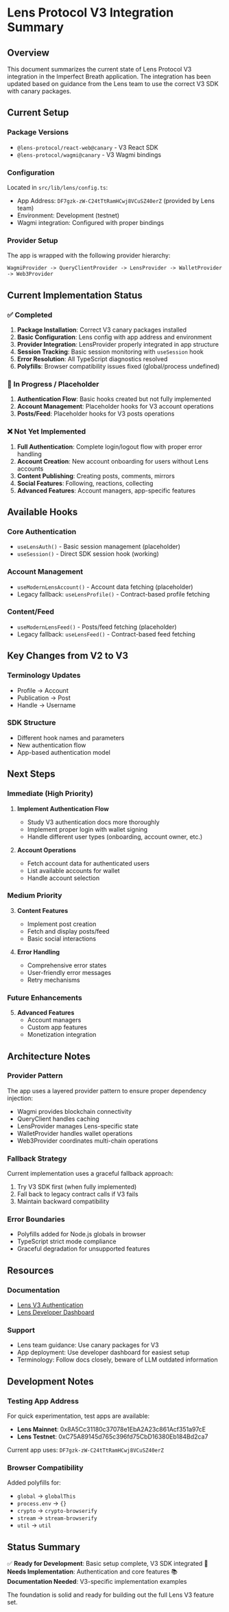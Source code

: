 # Lens Protocol V3 Integration Summary

## Overview
This document summarizes the current state of Lens Protocol V3 integration in the Imperfect Breath application. The integration has been updated based on guidance from the Lens team to use the correct V3 SDK with canary packages.

## Current Setup

### Package Versions
- `@lens-protocol/react-web@canary` - V3 React SDK
- `@lens-protocol/wagmi@canary` - V3 Wagmi bindings

### Configuration
Located in `src/lib/lens/config.ts`:
- App Address: `DF7gzk-zW-C24tTtRamHCwj8VCuSZ40erZ` (provided by Lens team)
- Environment: Development (testnet)
- Wagmi integration: Configured with proper bindings

### Provider Setup
The app is wrapped with the following provider hierarchy:
```
WagmiProvider -> QueryClientProvider -> LensProvider -> WalletProvider -> Web3Provider
```

## Current Implementation Status

### ✅ Completed
1. **Package Installation**: Correct V3 canary packages installed
2. **Basic Configuration**: Lens config with app address and environment
3. **Provider Integration**: LensProvider properly integrated in app structure
4. **Session Tracking**: Basic session monitoring with `useSession` hook
5. **Error Resolution**: All TypeScript diagnostics resolved
6. **Polyfills**: Browser compatibility issues fixed (global/process undefined)

### 🚧 In Progress / Placeholder
1. **Authentication Flow**: Basic hooks created but not fully implemented
2. **Account Management**: Placeholder hooks for V3 account operations
3. **Posts/Feed**: Placeholder hooks for V3 posts operations

### ❌ Not Yet Implemented
1. **Full Authentication**: Complete login/logout flow with proper error handling
2. **Account Creation**: New account onboarding for users without Lens accounts
3. **Content Publishing**: Creating posts, comments, mirrors
4. **Social Features**: Following, reactions, collecting
5. **Advanced Features**: Account managers, app-specific features

## Available Hooks

### Core Authentication
- `useLensAuth()` - Basic session management (placeholder)
- `useSession()` - Direct SDK session hook (working)

### Account Management
- `useModernLensAccount()` - Account data fetching (placeholder)
- Legacy fallback: `useLensProfile()` - Contract-based profile fetching

### Content/Feed
- `useModernLensFeed()` - Posts/feed fetching (placeholder)
- Legacy fallback: `useLensFeed()` - Contract-based feed fetching

## Key Changes from V2 to V3

### Terminology Updates
- Profile → Account
- Publication → Post
- Handle → Username

### SDK Structure
- Different hook names and parameters
- New authentication flow
- App-based authentication model

## Next Steps

### Immediate (High Priority)
1. **Implement Authentication Flow**
   - Study V3 authentication docs more thoroughly
   - Implement proper login with wallet signing
   - Handle different user types (onboarding, account owner, etc.)

2. **Account Operations**
   - Fetch account data for authenticated users
   - List available accounts for wallet
   - Handle account selection

### Medium Priority
3. **Content Features**
   - Implement post creation
   - Fetch and display posts/feed
   - Basic social interactions

4. **Error Handling**
   - Comprehensive error states
   - User-friendly error messages
   - Retry mechanisms

### Future Enhancements
5. **Advanced Features**
   - Account managers
   - Custom app features
   - Monetization integration

## Architecture Notes

### Provider Pattern
The app uses a layered provider pattern to ensure proper dependency injection:
- Wagmi provides blockchain connectivity
- QueryClient handles caching
- LensProvider manages Lens-specific state
- WalletProvider handles wallet operations
- Web3Provider coordinates multi-chain operations

### Fallback Strategy
Current implementation uses a graceful fallback approach:
1. Try V3 SDK first (when fully implemented)
2. Fall back to legacy contract calls if V3 fails
3. Maintain backward compatibility

### Error Boundaries
- Polyfills added for Node.js globals in browser
- TypeScript strict mode compliance
- Graceful degradation for unsupported features

## Resources

### Documentation
- [Lens V3 Authentication](https://lens.xyz/docs/protocol/authentication#log-in-to-lens)
- [Lens Developer Dashboard](https://docs.lens.xyz/docs/developer-quickstart)

### Support
- Lens team guidance: Use canary packages for V3
- App deployment: Use developer dashboard for easiest setup
- Terminology: Follow docs closely, beware of LLM outdated information

## Development Notes

### Testing App Address
For quick experimentation, test apps are available:
- **Lens Mainnet**: 0x8A5Cc31180c37078e1EbA2A23c861Acf351a97cE
- **Lens Testnet**: 0xC75A89145d765c396fd75CbD16380Eb184Bd2ca7

Current app uses: `DF7gzk-zW-C24tTtRamHCwj8VCuSZ40erZ`

### Browser Compatibility
Added polyfills for:
- `global` → `globalThis`
- `process.env` → `{}`
- `crypto` → `crypto-browserify`
- `stream` → `stream-browserify`
- `util` → `util`

## Status Summary
✅ **Ready for Development**: Basic setup complete, V3 SDK integrated
🚧 **Needs Implementation**: Authentication and core features
📚 **Documentation Needed**: V3-specific implementation examples

The foundation is solid and ready for building out the full Lens V3 feature set.